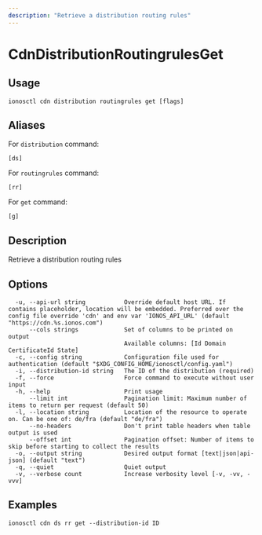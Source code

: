 ```yaml
---
description: "Retrieve a distribution routing rules"
---
```


# CdnDistributionRoutingrulesGet

## Usage

```text
ionosctl cdn distribution routingrules get [flags]
```

## Aliases

For `distribution` command:

```text
[ds]
```

For `routingrules` command:

```text
[rr]
```

For `get` command:

```text
[g]
```

## Description

Retrieve a distribution routing rules

## Options

```text
  -u, --api-url string           Override default host URL. If contains placeholder, location will be embedded. Preferred over the config file override 'cdn' and env var 'IONOS_API_URL' (default "https://cdn.%s.ionos.com")
      --cols strings             Set of columns to be printed on output 
                                 Available columns: [Id Domain CertificateId State]
  -c, --config string            Configuration file used for authentication (default "$XDG_CONFIG_HOME/ionosctl/config.yaml")
  -i, --distribution-id string   The ID of the distribution (required)
  -f, --force                    Force command to execute without user input
  -h, --help                     Print usage
      --limit int                Pagination limit: Maximum number of items to return per request (default 50)
  -l, --location string          Location of the resource to operate on. Can be one of: de/fra (default "de/fra")
      --no-headers               Don't print table headers when table output is used
      --offset int               Pagination offset: Number of items to skip before starting to collect the results
  -o, --output string            Desired output format [text|json|api-json] (default "text")
  -q, --quiet                    Quiet output
  -v, --verbose count            Increase verbosity level [-v, -vv, -vvv]
```

## Examples

```text
ionosctl cdn ds rr get --distribution-id ID
```


